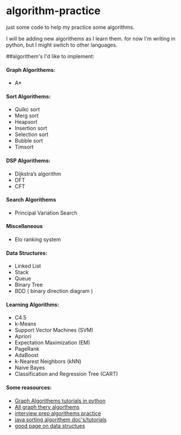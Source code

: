 # algorithm-practice
just some code to help my practice some algorithms.

I will be adding new algorithems as I learn them. for now I'm writing in python, but I might switch to other languages. 


##algorithem's I'd like to implement: 

#### Graph Algorithems: 
  * A*

#### Sort Algorithems: 
  * Quikc sort
  * Merg sort
  * Heapsort
  * Insertion sort
  * Selection sort
  * Bubble sort
  * Timsort

#### DSP Algorithems: 
  * Dijkstra’s algorithm
  * DFT
  * CFT
  

#### Search Algorithems
 * Principal Variation Search


#### Miscellaneous
 * Elo ranking system
 
#### Data Structures:
 * Linked List
 * Stack
 * Queue
 * Binary Tree
 * BDD ( binary direction diagram )

 
#### Learning Algorithms:
 * C4.5
 * k-Means
 * Support Vector Machines (SVM)
 * Apriori
 * Expectation Maximization (EM)
 * PageRank
 * AdaBoost
 * k-Nearest Neighbors (kNN)
 * Naive Bayes
 * Classification and Regression Tree (CART)


#### Some reasources: 
  * [Graph Algorithems tutorials in python](http://www.redblobgames.com/)
  * [All graph thery algorthems](https://en.wikipedia.org/wiki/Category:Graph_algorithms)
  * [interview prep algorithems practice](http://www.programcreek.com/2012/11/top-10-algorithms-for-coding-interview/)
  * [java sorting algorithem doc's/tutorials](http://www.java2novice.com/java-sorting-algorithms/)
  * [good page on data structues](https://www.topcoder.com/community/data-science/data-science-tutorials/data-structures/)
